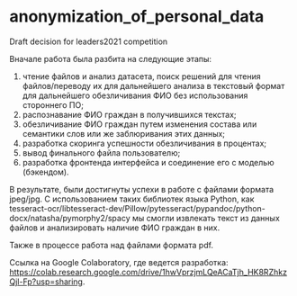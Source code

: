 # anonymization_of_personal_data
Draft decision for leaders2021 competition

Вначале работа была разбита на следующие этапы:
1. чтение файлов и aнализ датасета, поиск решений для чтения файлов/переводу их для дальнейшего анализа в текстовый формат для дальнейшего обезличивания ФИО без использования стороннего ПО;
2. распознавание ФИО граждан в получившихся текстах;
3. обезличивание ФИО граждан путем изменения состава или семантики слов или же заблюривания этих данных;
4. разработка скоринга успешности обезличивания в процентах;
5. вывод финального файла пользователю;
6. разработка фронтенда интерфейса и соединение его с моделью (бэкендом).

В результате, были достигнуты успехи в работе с файлами формата jpeg/jpg. С использованием таких библиотек языка Python, как tesseract-ocr/libtesseract-dev/Pillow/pytesseract/pypandoc/python-docx/natasha/pymorphy2/spacy мы смогли извлекать текст из данных файлов и анализировать наличие ФИО граждан в них.

Также в процессе работа над файлами формата pdf. 

Ссылка на Google Colaboratory, где ведется разработка: https://colab.research.google.com/drive/1hwVprzjmLQeACaTjh_HK8RZhkzQjl-Fp?usp=sharing.
